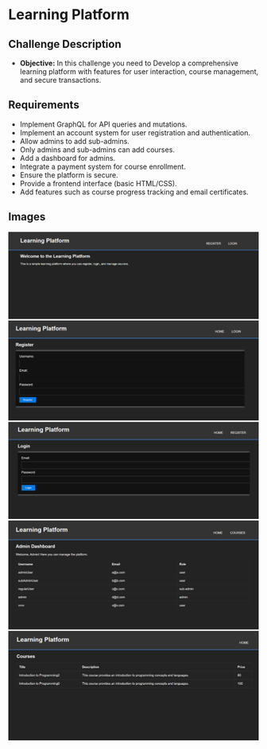 # Learning Platform

## Challenge Description

- **Objective:** In this challenge you need to Develop a comprehensive learning platform with features for user interaction, course management, and secure transactions.

## Requirements

- Implement GraphQL for API queries and mutations.
- Implement an account system for user registration and authentication.
- Allow admins to add sub-admins.
- Only admins and sub-admins can add courses.
- Add a dashboard for admins.
- Integrate a payment system for course enrollment.
- Ensure the platform is secure.
- Provide a frontend interface (basic HTML/CSS).
- Add features such as course progress tracking and email certificates.

## Images

![Image Description](public\images\1.png)
![Image Description](public\images\2.png)
![Image Description](public\images\3.png)
![Image Description](public\images\4.png)
![Image Description](public\images\5.png)
